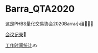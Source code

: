 # Barra_QTA2020
这是PHBS量化交易协会2020Barra小组🥳👻🤖

[会议记录](https://github.com/eveJiang/Barra_QTA2020/tree/main/meeting_log)📖

[工作时间统计](https://shimo.im/sheets/gXDRCvpvdPWP83cD/MODOC)✍️
